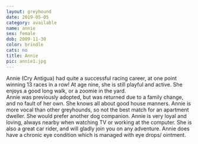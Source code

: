 ```yaml
---
layout: greyhound
date: 2019-05-05
category: available
name: annie
sex: female
dob: 2009-11-30
color: brindle
cats: no
title: Annie
pic: annie1.jpg
---
```

Annie (Cry Antigua) had quite a successful racing career, at one point winning 13 races in a row!  At age nine, she is still playful and active. She enjoys a good long walk, or a zoomie in the yard.  
Annie was previously adopted, but was returned due to a family change, and no fault of her own.  She knows all about good house manners. Annie is more vocal than other greyhounds, so not the best match for an apartment dweller. She would prefer another dog companion. 
Annie is very loyal and loving, always nearby when watching TV or working at the computer.  She is also a great car rider, and will gladly join you on any adventure. 
Annie does have a chronic eye condition which is managed with eye drops/ ointment.

